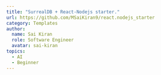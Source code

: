 ```yaml
---
title: "SurrealDB + React-Nodejs starter."
url: https://github.com/MSaiKiran9/react.nodejs_starter
category: Templates
author:
  name: Sai Kiran
  role: Software Engineer
  avatar: sai-kiran
topics:
  - AI
  - Beginner
---
```


